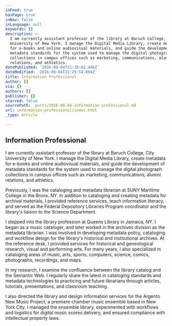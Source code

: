 ```yaml
---
inFeed: true
hasPage: true
inNav: false
inLanguage: null
keywords: []
description: >-
  I am currently assistant professor of the library at Baruch College, City
  University of New York. I manage the Digital Media Library, create metadata
  for e-books and online audiovisual materials, and guide the development of
  metadata standards for the system used to manage the digital photograph
  collections in campus offices such as marketing, communications, alumni
  relations, and athletics.
datePublished: '2016-08-04T21:30:02.446Z'
dateModified: '2016-08-04T21:29:54.894Z'
title: Information Professional
author: []
via: {}
authors: []
publisher: {}
starred: false
sourcePath: _posts/2016-08-04-information-professional.md
url: information-professional/index.html
_type: Article

---
```

## Information Professional

I am currently assistant professor of the library at Baruch College, City University of New York. I manage the Digital Media Library, create metadata for e-books and online audiovisual materials, and guide the development of metadata standards for the system used to manage the digital photograph collections in campus offices such as marketing, communications, alumni relations, and athletics.

Previously, I was the cataloging and metadata librarian at SUNY Maritime College in the Bronx, NY. In addition to cataloging and creating metadata for archival materials, I provided reference services, teach information literacy, and served as the Federal Depository Libraries Program coordinator and the library's liaison to the Science Department.

I stepped into the library profession at Queens Library in Jamaica, NY. I began as a music cataloger, and later worked in the archives division as the metadata librarian. I was involved in developing metadata policy, cataloging and workflow design for the library's historical and institutional archives. At the reference desk, I provided services for historical and geneological research, visual and performing arts. For many years, I also specialized in cataloging areas of music, arts, sports, computers, science, comics, photographs, recordings, and maps.

In my research, I examine the confluence between the library catalog and the Semantic Web. I regularly share the latest in cataloging standards and metadata technologies to practicing and future librarians through articles, tutorials, presentations, and classroom teaching.

I also directed the library and design information services for the Argento New Music Project, a premiere chamber music ensemble based in New York City. I managed the ensemble library, experimented with workflows and logistics for digital music scores delivery, and ensured compliance with intellectual property laws.